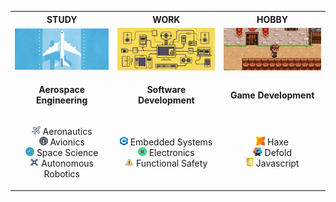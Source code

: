 
<table border="0">
    <tr>
        <th style="text-align: center;">STUDY</th>
        <th style="text-align: center;">WORK</th>
        <th style="text-align: center;">HOBBY</th>
    </tr>
    <tr>
        <td><img src="assets/aerospace.gif" width="352"/></td>
        <td><img src="assets/sw_dev.gif" width="352"/></td>
        <td><img src="assets/game_dev.gif" width="352"/></td>
    </tr>
    <tr>
        <td><p align="center"><b>Aerospace Engineering</b></p></td>
        <td><p align="center"><b>Software Development</b></p></td>
        <td><p align="center"><b>Game Development</b></p></td>
    </tr>
    <tr>
        <td>
            <p align="center">
            <img src="assets/plane.png" style="height: 1em;"/> Aeronautics<br/>
            <img src="assets/gauge.png" style="height: 1em;"/> Avionics<br/>
            <img src="assets/space.png" style="height: 1em;"/> Space Science<br/>
            <img src="assets/drone.png" style="height: 1em;"/> Autonomous Robotics
            </p>
        </td>
        <td>
            <p align="center">
            <img src="assets/cpp.png" style="height: 1em;"/> Embedded Systems<br/>
            <img src="assets/chip.png" style="height: 1em;"/> Electronics<br/>
            <img src="assets/safety.png" style="height: 1em;"/> Functional Safety
            </p>
        </td>
        <td>
            <p align="center">
            <img src="assets/haxe.png" style="height: 1em;"/> Haxe<br/>
            <img src="assets/defold.png" style="height: 1em;"/> Defold<br/>
            <img src="assets/javascript.png" style="height: 1em;"/> Javascript
            </p>
        </td>
    </tr>
</table>

